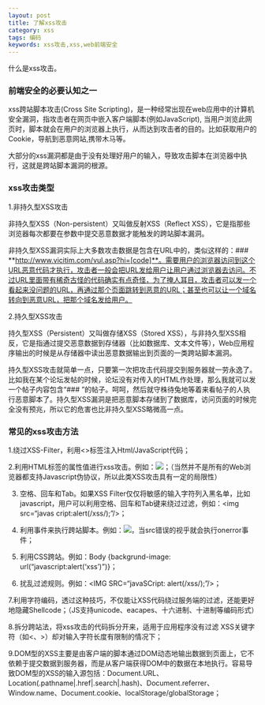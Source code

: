 ```yaml
---
layout: post
title: 了解xss攻击
category: xss
tags: 编码
keywords: xss攻击,xss,web前端安全
---
```


什么是xss攻击。

### **前端安全的必要认知之一**

xss跨站脚本攻击(Cross Site Scripting)，是一种经常出现在web应用中的计算机安全漏洞，指攻击者在网页中嵌入客户端脚本(例如JavaScript), 当用户浏览此网页时，脚本就会在用户的浏览器上执行，从而达到攻击者的目的。比如获取用户的Cookie，导航到恶意网站,携带木马等。

大部分的xss漏洞都是由于没有处理好用户的输入，导致攻击脚本在浏览器中执行，这就是跨站脚本漏洞的根源。

### **xss攻击类型**

1.非持久型XSS攻击

非持久型XSS（Non-persistent）又叫做反射XSS（Reflect XSS），它是指那些浏览器每次都要在参数中提交恶意数据才能触发的跨站脚本漏洞。

非持久型XSS漏洞实际上大多数攻击数据是包含在URL中的，类似这样的：### **http://www.vicitim.com/vul.asp?hi=[code]**。需要用户的浏览器访问到这个URL恶意代码才执行，攻击者一般会把URL发给用户让用户通过浏览器去访问。不过URL里面带有稀奇古怪的代码确实有点奇怪，为了掩人耳目，攻击者可以发一个看起来没问题的URL，再通过那个页面跳转到恶意的URL；甚至也可以让一个域名转向到恶意URL，把那个域名发给用户。

2.持久型XSS攻击

持久型XSS（Persistent）又叫做存储XSS（Stored XSS），与非持久型XSS相反，它是指通过提交恶意数据到存储器（比如数据库、文本文件等），Web应用程序输出的时候是从存储器中读出恶意数据输出到页面的一类跨站脚本漏洞。

持久型XSS攻击就简单一点，只要第一次把攻击代码提交到服务器就一劳永逸了。比如我在某个论坛发帖的时候，论坛没有对传入的HTML作处理，那么我就可以发一个帖子内容包含“### **<script>[code]</script>**”的帖子。呵呵，然后就守株待兔地等着来看帖子的人执行恶意脚本了。持久型XSS漏洞是把恶意脚本存储到了数据库，访问页面的时候完全没有预兆，所以它的危害也比非持久型XSS略微高一点。

### **常见的xss攻击方法**

1.绕过XSS-Filter，利用<>标签注入Html/JavaScript代码；

2.利用HTML标签的属性值进行xss攻击。例如：<img src=“javascript:alert(‘xss’)”/>；（当然并不是所有的Web浏览器都支持Javascript伪协议，所以此类XSS攻击具有一定的局限性）

3. 空格、回车和Tab。如果XSS Filter仅仅将敏感的输入字符列入黑名单，比如javascript，用户可以利用空格、回车和Tab键来绕过过滤，例如：<img src=“javas  cript:alert(/xss/);”/>；

4. 利用事件来执行跨站脚本。例如：<img src=“#” onerror= “alert(1)”/>，当src错误的视乎就会执行onerror事件；

5. 利用CSS跨站。例如：Body {backgrund-image: url(“javascript:alert(‘xss’)”)}；

6. 扰乱过滤规则。例如：<IMG SRC=“javaSCript: alert(/xss/);”/>；

7.利用字符编码，透过这种技巧，不仅能让XSS代码绕过服务端的过滤，还能更好地隐藏Shellcode；（JS支持unicode、eacapes、十六进制、十进制等编码形式）

8.拆分跨站法，将xss攻击的代码拆分开来，适用于应用程序没有过滤 XSS关键字符（如<、>）却对输入字符长度有限制的情况下；

9.DOM型的XSS主要是由客户端的脚本通过DOM动态地输出数据到页面上，它不依赖于提交数据到服务器，而是从客户端获得DOM中的数据在本地执行。容易导致DOM型的XSS的输入源包括：Document.URL、Location(.pathname|.href|.search|.hash)、Document.referrer、Window.name、Document.cookie、localStorage/globalStorage；


